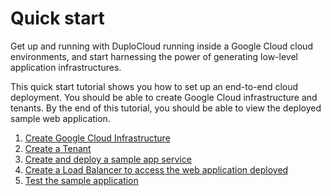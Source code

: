 # Quick start

Get up and running with DuploCloud running inside a Google Cloud cloud environments, and start harnessing the power of generating low-level application infrastructures.

This quick start tutorial shows you how to set up an end-to-end cloud deployment. You should be able to create Google Cloud infrastructure and tenants. By the end of this tutorial, you should be able to view the deployed sample web application.

1. [Create Google Cloud Infrastructure](step-1-infrastructure.md)
2. [Create a Tenant](step-2-tenant.md)
3. [Create and deploy a sample app service](step-3-create-app-via-k8s.md)
4. [Create a Load Balancer to access the web application deployed](step-4-create-a-load-balancer.md)
5. [Test the sample application](step-5-test-the-application.md)
